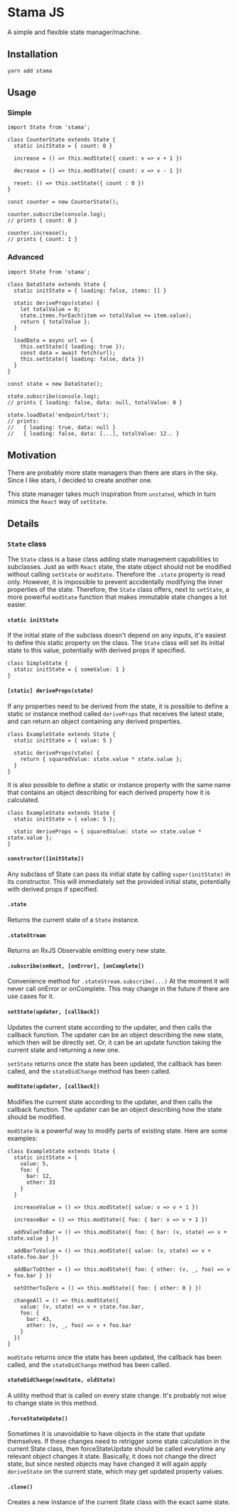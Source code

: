 # Stama JS

A simple and flexible state manager/machine.

## Installation

`yarn add stama`

## Usage

### Simple

```
import State from 'stama';

class CounterState extends State {
  static initState = { count: 0 }

  increase = () => this.modState({ count: v => v + 1 })

  decrease = () => this.modState({ count: v => v - 1 })

  reset: () => this.setState({ count : 0 })
}

const counter = new CounterState();

counter.subscribe(console.log);
// prints { count: 0 }

counter.increase();
// prints { count: 1 }
```

### Advanced

```
import State from 'stama';

class DataState extends State {
  static initState = { loading: false, items: [] }

  static deriveProps(state) {
    let totalValue = 0;
    state.items.forEach(item => totalValue += item.value);
    return { totalValue };
  }

  loadData = async url => {
    this.setState({ loading: true });
    const data = await fetch(url);
    this.setState({ loading: false, data })
  }
}

const state = new DataState();

state.subscribe(console.log);
// prints { loading: false, data: null, totalValue: 0 }

state.loadData('endpoint/test');
// prints:
//   { loading: true, data: null }
//   { loading: false, data: [...], totalValue: 12.. }
```

## Motivation

There are probably more state managers than there are stars in the sky. Since I like stars,
I decided to create another one.

This state manager takes much inspiration from `unstated`, which in turn mimics the `React`
way of `setState`.

## Details

### `State` class

The `State` class is a base class adding state management capabilities to subclasses.
Just as with `React` state, the state object should not be modified
without calling `setState` or `modState`. Therefore the `.state` property
is read only. However, it is impossible to prevent accidentally modifying the
inner properties of the state. Therefore, the `State` class offers, next to
`setState`, a more powerful `modState` function that makes immutable
state changes a lot easier.

#### `static initState`

If the initial state of the subclass doesn't depend on any inputs, it's easiest to define this
static property on the class. The `State` class will set its initial state to this value,
potentially with derived props if specified.

```
class SimpleState {
  static initState = { someValue: 1 }
}
```

#### `[static] deriveProps(state)`

If any properties need to be derived from the state, it is possible to define a static or instance
method called `deriveProps` that receives the latest state, and can return an object containing
any derived properties.

```
class ExampleState extends State {
  static initState = { value: 5 }

  static deriveProps(state) {
    return { squaredValue: state.value * state.value };
  }
}
```

It is also possible to define a static or instance property with the same name that contains
an object describing for each derived property how it is calculated.

```
class ExampleState extends State {
  static initState = { value: 5 };

  static deriveProps = { squaredValue: state => state.value * state.value };
}
```

#### `constructor([initState])`

Any subclass of State can pass its initial state by calling `super(initState)` in its constructor.
This will immediately set the provided initial state, potentially with derived props if specified.

#### `.state`

Returns the current state of a `State` instance.

#### `.stateStream`

Returns an RxJS Observable emitting every new state.

#### `.subscribe(onNext, [onError], [onComplete])`

Convenience method for `.stateStream.subscribe(...)`
At the moment it will never call onError or onComplete. This may change
in the future if there are use cases for it.

#### `setState(updater, [callback])`

Updates the current state according to the updater, and then calls the callback function.
The updater can be an object describing the new state, which then will be directly set.
Or, it can be an update function taking the current state and returning a new one.

`setState` returns once the state has been updated,
the callback has been called, and the `stateDidChange` method has been called.

#### `modState(updater, [callback])`

Modifies the current state according to the updater, and then calls the callback function.
The updater can be an object describing how the state should be modified.

`modState` is a powerful way to modify parts of existing state. Here are some examples:

```
class ExampleState extends State {
  static initState = {
    value: 5,
    foo: {
      bar: 12,
      other: 33
    }
  }

  increaseValue = () => this.modState({ value: v => v + 1 })

  increaseBar = () => this.modState({ foo: { bar: v => v + 1 })
  
  addValueToBar = () => this.modState({ foo: { bar: (v, state) => v + state.value } })
  
  addBarToValue = () => this.modState({ value: (v, state) => v + state.foo.bar })
  
  addBarToOther = () => this.modState({ foo: { other: (v, _, foo) => v + foo.bar } })
  
  setOtherToZero = () => this.modState({ foo: { other: 0 } })
  
  changeAll = () => this.modState({
    value: (v, state) => v + state.foo.bar,
    foo: {
      bar: 43,
      other: (v, _, foo) => v + foo.bar
    }
  })
}
```

`modState` returns once the state has been updated,
the callback has been called, and the `stateDidChange` method has been called.

#### `stateDidChange(newState, oldState)`
A utility method that is called on every state change. It's probably
not wise to change state in this method.

#### `.forceStateUpdate()`
Sometimes it is unavoidable to have objects in the state that update themselves.
If these changes need to retrigger some state calculation in the current State class,
then forceStateUpdate should be called everytime any relevant object changes it state.
Basically, it does not change the direct state, but since nested objects may have changed
it will again apply `deriveState` on the current state, which may get updated
property values. 

#### `.clone()`
Creates a new instance of the current State class with the exact same state.
